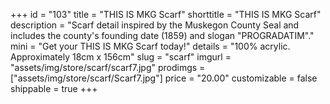+++
id = "103"
title = "THIS IS MKG Scarf"
shorttitle = "THIS IS MKG Scarf"
description = "Scarf detail inspired by the Muskegon County Seal and includes the county's founding date (1859) and slogan "PROGRADATIM"."
mini = "Get your THIS IS MKG Scarf today!"
details = "100% acrylic. Approximately 18cm x 156cm"
slug = "scarf"
imgurl = "assets/img/store/scarf/scarf7.jpg"
prodimgs = ["assets/img/store/scarf/Scarf7.jpg"]
price = "20.00"
customizable = false
shippable = true
+++
